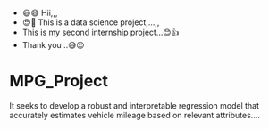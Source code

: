 - 😃😅 Hii,,,
- 😍🥰 This is a data science project,...,,
-  This is my second internship project...😊👍
-  Thank you ..😅😍

# MPG_Project

It seeks to develop a robust and interpretable regression model that accurately estimates vehicle mileage based on relevant attributes....

